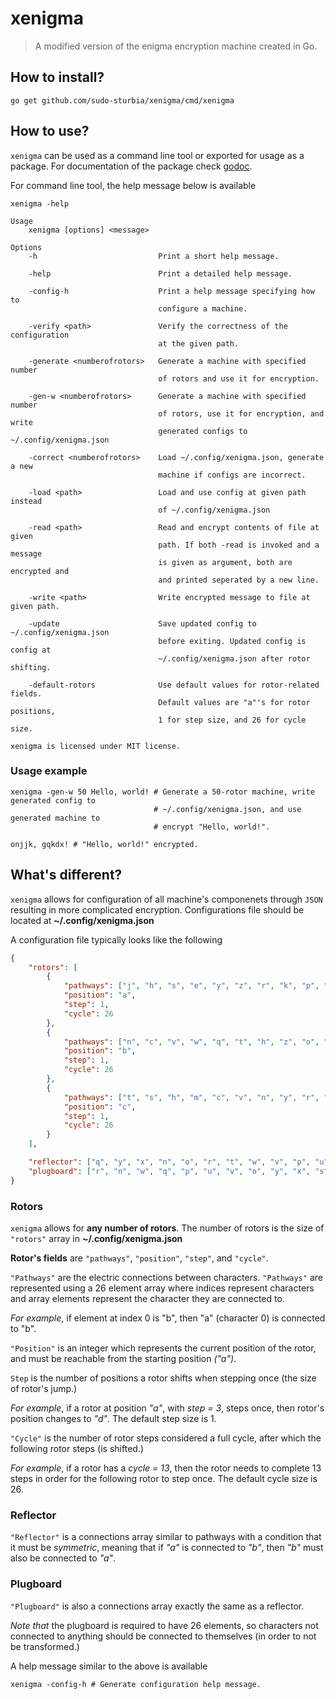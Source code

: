 # xenigma
> A modified version of the enigma encryption machine created in Go.

## How to install?

```shell
go get github.com/sudo-sturbia/xenigma/cmd/xenigma
```

## How to use?

`xenigma` can be used as a command line tool or exported for usage as a package.
For documentation of the package check [godoc](https://godoc.org/github.com/sudo-sturbia/xenigma/pkg/machine).

For command line tool, the help message below is available

```shell
xenigma -help
```

```
Usage
    xenigma [options] <message>

Options
    -h                           Print a short help message.

    -help                        Print a detailed help message.

    -config-h                    Print a help message specifying how to
                                 configure a machine.

    -verify <path>               Verify the correctness of the configuration
                                 at the given path.

    -generate <numberofrotors>   Generate a machine with specified number
                                 of rotors and use it for encryption.

    -gen-w <numberofrotors>      Generate a machine with specified number
                                 of rotors, use it for encryption, and write
                                 generated configs to ~/.config/xenigma.json

    -correct <numberofrotors>    Load ~/.config/xenigma.json, generate a new
                                 machine if configs are incorrect.

    -load <path>                 Load and use config at given path instead
                                 of ~/.config/xenigma.json

    -read <path>                 Read and encrypt contents of file at given
                                 path. If both -read is invoked and a message
                                 is given as argument, both are encrypted and
                                 and printed seperated by a new line.

    -write <path>                Write encrypted message to file at given path.

    -update                      Save updated config to ~/.config/xenigma.json
                                 before exiting. Updated config is config at
                                 ~/.config/xenigma.json after rotor shifting.

    -default-rotors              Use default values for rotor-related fields.
                                 Default values are "a"'s for rotor positions,
                                 1 for step size, and 26 for cycle size.

xenigma is licensed under MIT license.
```

### Usage example

```shell
xenigma -gen-w 50 Hello, world! # Generate a 50-rotor machine, write generated config to
                                # ~/.config/xenigma.json, and use generated machine to
                                # encrypt "Hello, world!".
```
```shell
onjjk, gqkdx! # "Hello, world!" encrypted.
```

## What's different?

`xenigma` allows for configuration of all machine's componenets through `JSON`
resulting in more complicated encryption.
Configurations file should be located at **~/.config/xenigma.json**

A configuration file typically looks like the following

```json
{
    "rotors": [
        {
            "pathways": ["j", "h", "s", "e", "y", "z", "r", "k", "p", "m", "x", "i", "w", "b", "v", "f", "d", "c", "a", "t", "l", "o", "n", "g", "u", "q"],
            "position": "a",
            "step": 1,
            "cycle": 26
        },
        {
            "pathways": ["n", "c", "v", "w", "q", "t", "h", "z", "o", "m", "a", "s", "x", "r", "g", "u", "d", "i", "f", "k", "j", "b", "e", "y", "p", "l"],
            "position": "b",
            "step": 1,
            "cycle": 26
        },
        {
            "pathways": ["t", "s", "h", "m", "c", "v", "n", "y", "r", "q", "p", "e", "i", "u", "k", "z", "w", "d", "j", "a", "f", "x", "g", "b", "o", "l"],
            "position": "c",
            "step": 1,
            "cycle": 26
        }
    ],

    "reflector": ["q", "y", "x", "n", "o", "r", "t", "w", "v", "p", "u", "z", "s", "d", "e", "j", "a", "f", "m", "g", "k", "i", "h", "c", "b", "l"],
    "plugboard": ["r", "n", "w", "q", "p", "u", "v", "o", "y", "x", "s", "t", "z", "b", "h", "e", "d", "a", "k", "l", "f", "g", "c", "j", "i", "m"]
}
```

### Rotors

`xenigma` allows for **any number of rotors**.
The number of rotors is the size of `"rotors"` array in **~/.config/xenigma.json**

**Rotor's fields** are `"pathways"`, `"position"`, `"step"`, and `"cycle"`.

`"Pathways"` are the electric connections between characters. 
`"Pathways"` are represented using a 26 element array where indices represent
characters and array elements represent the character they are connected to.

*For example*, if element at index 0 is "b", then "a" (character 0) is connected to "b".

`"Position"` is an integer which represents the current position of the rotor,
and must be reachable from the starting position *("a")*.

`Step` is the number of positions a rotor shifts when stepping once (the size of rotor's jump.)

*For example*, if a rotor at position *"a"*, with *step = 3*, steps once,
then rotor's position changes to *"d"*. The default step size is 1.

`"Cycle"` is the number of rotor steps considered a full cycle, after which the following rotor steps (is shifted.)

*For example*, if a rotor has a *cycle = 13*, then the rotor needs to complete 13 steps in order for the following rotor
to step once. The default cycle size is 26.

### Reflector

`"Reflector"` is a connections array similar to pathways with a condition that it must be *symmetric*,
meaning that if *"a"* is connected to *"b"*, then *"b"* must also be connected to *"a"*.

### Plugboard
`"Plugboard"` is also a connections array exactly the same as a reflector.

*Note that* the plugboard is required to have 26 elements,
so characters not connected to anything should be connected to themselves (in order to not be transformed.)

A help message similar to the above is available

```shell
xenigma -config-h # Generate configuration help message.
```
